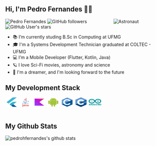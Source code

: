 ## Hi, I'm Pedro Fernandes 👨‍💻

<img align="right" width="32%" src="https://media.giphy.com/media/eHXed39iQn3TrMAZJO/giphy.gif" alt="Astronaut"/>

<p align="left">
<img src="https://komarev.com/ghpvc/?username=pedrohfernandes" alt="Pedro Fernandes" /> 
<img alt="GitHub followers" src="https://img.shields.io/github/followers/pedrohfernandes?label=Followers&color=red&style=flat">
<img alt="GitHub User's stars" src="https://img.shields.io/github/stars/pedrohfernandes?label=Stars&color=green&style=flat">  
</p>

- 📚 I’m currently studing B.Sc in Computing at UFMG
- 🎓 I'm a Systems Development Technician graduated at COLTEC - UFMG
- 💻 I’m a Mobile Developer (Flutter, Kotlin, Java)
- 🪐 I love Sci-Fi movies, astronomy and science
- 🚀 I'm a dreamer, and I'm looking forward to the future
  
## My Development Stack

<div style="display: inline_block">
  <img aling="center" alt="Flutter" height="30" width="40" src="https://raw.githubusercontent.com/devicons/devicon/55609aa5bd817ff167afce0d965585c92040787a/icons/flutter/flutter-original.svg">
  <img aling="center" alt="Java" height="30" width="40" src="https://raw.githubusercontent.com/devicons/devicon/55609aa5bd817ff167afce0d965585c92040787a/icons/java/java-original-wordmark.svg">
  <img aling="center" alt="Kotlin" height="30" width="40" src="https://raw.githubusercontent.com/devicons/devicon/55609aa5bd817ff167afce0d965585c92040787a/icons/kotlin/kotlin-original.svg">
  <img aling="center" alt="Android" height="30" width="40" src="https://raw.githubusercontent.com/devicons/devicon/55609aa5bd817ff167afce0d965585c92040787a/icons/android/android-plain.svg">
  <img aling="center" alt="C" height="30" width="40" src="https://raw.githubusercontent.com/devicons/devicon/55609aa5bd817ff167afce0d965585c92040787a/icons/c/c-original.svg">
  <img aling="center" alt="C++" height="30" width="40" src="https://raw.githubusercontent.com/devicons/devicon/55609aa5bd817ff167afce0d965585c92040787a/icons/cplusplus/cplusplus-original.svg">
  <img aling="center" alt="Arduino" height="30" width="40" src="https://raw.githubusercontent.com/devicons/devicon/55609aa5bd817ff167afce0d965585c92040787a/icons/arduino/arduino-original-wordmark.svg">
</div>

</br>

## My Github Stats
<p align="left">
  <img src="https://github-readme-stats.vercel.app/api/top-langs/?username=pedrohfernandes&langs_count=8&layout=compact&theme=github_dark&card_width=400" alt="pedrohfernandes's github stats"/>
</p>
